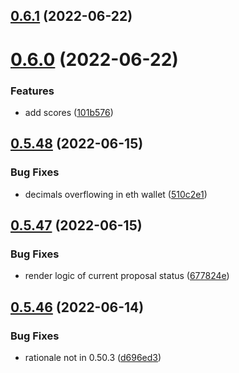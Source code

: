 ## [0.6.1](https://github.com/vegaprotocol/token-frontend/compare/0.6.0...0.6.1) (2022-06-22)



# [0.6.0](https://github.com/vegaprotocol/token-frontend/compare/0.5.48...0.6.0) (2022-06-22)


### Features

* add scores ([101b576](https://github.com/vegaprotocol/token-frontend/commit/101b576563cd18a39cb1b3dcc74dda20ac22c166))



## [0.5.48](https://github.com/vegaprotocol/token-frontend/compare/0.5.47...0.5.48) (2022-06-15)


### Bug Fixes

* decimals overflowing in eth wallet ([510c2e1](https://github.com/vegaprotocol/token-frontend/commit/510c2e1069d954950e97971df3a3f1bb269f0d63))



## [0.5.47](https://github.com/vegaprotocol/token-frontend/compare/0.5.46...0.5.47) (2022-06-15)


### Bug Fixes

* render logic of current proposal status ([677824e](https://github.com/vegaprotocol/token-frontend/commit/677824e350e223b7d47b7b307630c15c51edb13c))



## [0.5.46](https://github.com/vegaprotocol/token-frontend/compare/0.5.45...0.5.46) (2022-06-14)


### Bug Fixes

* rationale not in 0.50.3 ([d696ed3](https://github.com/vegaprotocol/token-frontend/commit/d696ed3c27771dc5072c32d42ca3ec3d5ab58eba))



